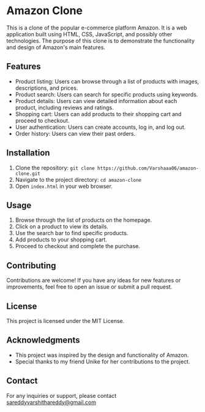 # Amazon Clone

This is a clone of the popular e-commerce platform Amazon. It is a web application built using HTML, CSS, JavaScript, and possibly other technologies. The purpose of this clone is to demonstrate the functionality and design of Amazon's main features.

## Features

- Product listing: Users can browse through a list of products with images, descriptions, and prices.
- Product search: Users can search for specific products using keywords.
- Product details: Users can view detailed information about each product, including reviews and ratings.
- Shopping cart: Users can add products to their shopping cart and proceed to checkout.
- User authentication: Users can create accounts, log in, and log out.
- Order history: Users can view their past orders.

## Installation

1. Clone the repository: `git clone https://github.com/Varshaaa06/amazon-clone.git`
2. Navigate to the project directory: `cd amazon-clone`
3. Open `index.html` in your web browser.

## Usage

1. Browse through the list of products on the homepage.
2. Click on a product to view its details.
3. Use the search bar to find specific products.
4. Add products to your shopping cart.
5. Proceed to checkout and complete the purchase.

## Contributing

Contributions are welcome! If you have any ideas for new features or improvements, feel free to open an issue or submit a pull request.

## License

This project is licensed under the MIT License.

## Acknowledgments

- This project was inspired by the design and functionality of Amazon.
- Special thanks to my friend Unike for her contributions to the project.

## Contact

For any inquiries or support, please contact sareddyvarshithareddy@gmail.com
